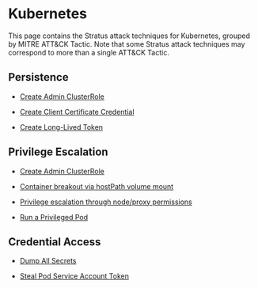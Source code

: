 # Kubernetes

This page contains the Stratus attack techniques for Kubernetes, grouped by MITRE ATT&CK Tactic.
Note that some Stratus attack techniques may correspond to more than a single ATT&CK Tactic.









## Persistence
  
  - [Create Admin ClusterRole](./k8s.persistence.create-admin-clusterrole.md)
  
  - [Create Client Certificate Credential](./k8s.persistence.create-client-certificate.md)
  
  - [Create Long-Lived Token](./k8s.persistence.create-token.md)
  



## Privilege Escalation
  
  - [Create Admin ClusterRole](./k8s.persistence.create-admin-clusterrole.md)
  
  - [Container breakout via hostPath volume mount](./k8s.privilege-escalation.hostpath-volume.md)
  
  - [Privilege escalation through node/proxy permissions](./k8s.privilege-escalation.nodes-proxy.md)
  
  - [Run a Privileged Pod](./k8s.privilege-escalation.privileged-pod.md)
  





## Credential Access
  
  - [Dump All Secrets](./k8s.credential-access.dump-secrets.md)
  
  - [Steal Pod Service Account Token](./k8s.credential-access.steal-serviceaccount-token.md)
  











